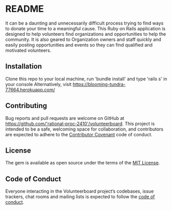 # README

It can be a daunting and unnecessarily difficult process trying to find ways to donate your time to a meaningful cause. This Ruby on Rails application is designed to help volunteers find organizations and opportunities to help the community. It is also geared to Organization owners and staff quickly and easily posting opportunities and events so they can find qualified and motivated volunteers.

## Installation

Clone this repo to your local machine, run 'bundle install' and type 'rails s' in your console
Alternatively, visit https://blooming-tundra-77664.herokuapp.com/

## Contributing

Bug reports and pull requests are welcome on GitHub at https://github.com/'rational-proc-2410'/volunteerboard. This project is intended to be a safe, welcoming space for collaboration, and contributors are expected to adhere to the [Contributor Covenant](http://contributor-covenant.org) code of conduct.

## License

The gem is available as open source under the terms of the [MIT License](https://opensource.org/licenses/MIT).

## Code of Conduct

Everyone interacting in the Volunteerboard project’s codebases, issue trackers, chat rooms and mailing lists is expected to follow the [code of conduct](https://github.com/'rational-proc-2410'/volunteerboard/blob/master/CODE_OF_CONDUCT.md).
